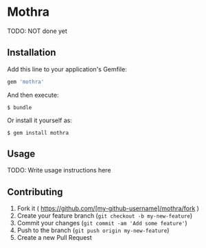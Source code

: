 # Mothra

TODO: NOT done yet

## Installation

Add this line to your application's Gemfile:

```ruby
gem 'mothra'
```

And then execute:

    $ bundle

Or install it yourself as:

    $ gem install mothra

## Usage

TODO: Write usage instructions here

## Contributing

1. Fork it ( https://github.com/[my-github-username]/mothra/fork )
2. Create your feature branch (`git checkout -b my-new-feature`)
3. Commit your changes (`git commit -am 'Add some feature'`)
4. Push to the branch (`git push origin my-new-feature`)
5. Create a new Pull Request
